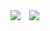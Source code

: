 <img src="https://capsule-render.vercel.app/api?type=waving&color=auto&height=200&section=header&text=eunkyo3&fontSize=90" />

<a href="https://instagram.com/kyo_0209_">
    <img 
        src="http://img.shields.io/badge/-Instagram-black?style=flat&logo=Instagram&link=https://instagram.com/kyo_0209_/"
        style="height : auto; margin-left : 10px; margin-right : 10px;"/>
</a>
